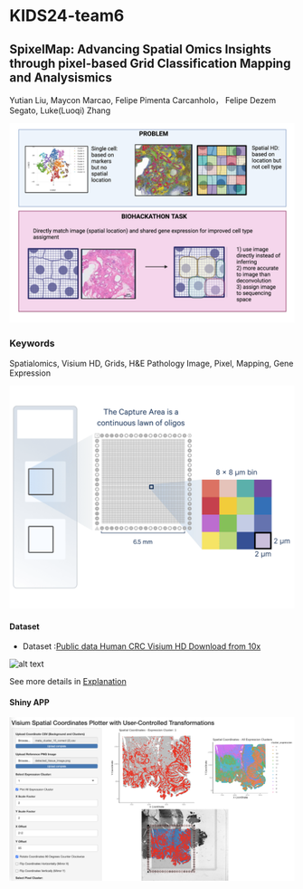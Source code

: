 # KIDS24-team6

## **SpixelMap**: Advancing Spatial Omics Insights through pixel-based Grid Classification Mapping and Analysismics


Yutian Liu, Maycon Marcao, Felipe Pimenta Carcanholo， Felipe Dezem Segato, Luke(Luoqi) Zhang



![alt text](Images/image.png)

### Keywords


Spatialomics, Visium HD, Grids, H&E Pathology Image, Pixel, Mapping, Gene Expression

![alt text](Images/VisiumHD.png)

#### Dataset

- Dataset :[Public data Human CRC Visium HD Download from 10x](https://www.10xgenomics.com/datasets/-/visium-hd-cytassist-gene-expression-libraries-of-human-crc)

![alt text](Images/tissue_hires_image.png )

See more details in [Explanation](https://github.com/stjude-biohackathon/KIDS24-team6/blob/main/Explanation/Explanation.md)


#### Shiny APP 
![alt text](Images/shiny_app_screenshot.png )
